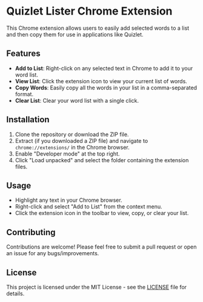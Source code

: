 # Quizlet Lister Chrome Extension

This Chrome extension allows users to easily add selected words to a list and then copy them for use in applications like Quizlet.

## Features

- **Add to List**: Right-click on any selected text in Chrome to add it to your word list.
- **View List**: Click the extension icon to view your current list of words.
- **Copy Words**: Easily copy all the words in your list in a comma-separated format.
- **Clear List**: Clear your word list with a single click.

## Installation

1. Clone the repository or download the ZIP file.
2. Extract (if you downloaded a ZIP file) and navigate to `chrome://extensions/` in the Chrome browser.
3. Enable "Developer mode" at the top right.
4. Click "Load unpacked" and select the folder containing the extension files.

## Usage

- Highlight any text in your Chrome browser.
- Right-click and select "Add to List" from the context menu.
- Click the extension icon in the toolbar to view, copy, or clear your list.

## Contributing

Contributions are welcome! Please feel free to submit a pull request or open an issue for any bugs/improvements.

## License

This project is licensed under the MIT License - see the [LICENSE](LICENSE) file for details.
